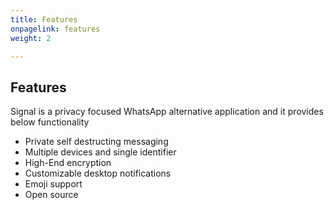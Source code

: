 ```yaml
---
title: Features
onpagelink: features
weight: 2

---
```


Features
--------

Signal is a privacy focused WhatsApp alternative application and it provides below functionality

- Private self destructing messaging
- Multiple devices and single identifier
- High-End encryption
- Customizable desktop notifications
- Emoji support
- Open source
 